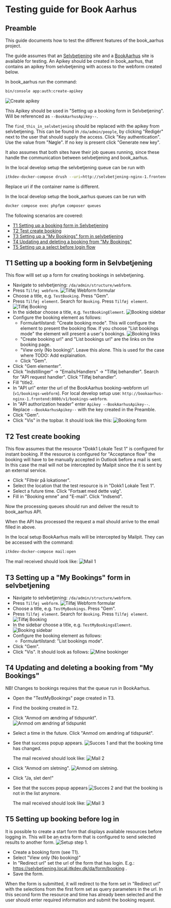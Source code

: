 # Testing guide for Book Aarhus

## Preamble

This guide documents how to test the different features of the book_aarhus project.

The guide assumes that an [Selvbetjening](https://github.com/itk-dev/os2forms_selvbetjening) site
and a [BookAarhus](https://github.com/itk-dev/book_aarhus) site is available for testing.
An Apikey should be created in book_aarhus, that contains an apikey from selvbetjening
with access to the webform created below.

In book_aarhus run the command:
```bash
bin/console app:auth:create-apikey
```
![Create apikey](assets/test-guide0.png "Create apikey")

This Apikey should be used in "Setting up a booking form in Selvbetjening". Will be referenced
as `--BookAarhusApikey--`.

The `find_this_in_selvbetjening` should be replaced with the apikey from selvbetjening.
This can be found in `/da/admin/people`, by clicking "Redigér" next to the user that should
supply the access. Click "Key authentication". Use the value from "Nøgle". If no key is present
click "Generate new key".

It also assumes that both sites have their job queues running, since these handle the
communication between selvbetjening and book_aarhus.

In the local develop setup the selvbetjening queue can be run with

```bash
itkdev-docker-compose drush --uri=http://selvbetjening-nginx-1.frontend:8080 advancedqueue:queue:process os2forms_api_request_handler -vvv
```

Replace uri if the container name is different.

In the local develop setup the book_aarhus queues can be run with

```bash
docker compose exec phpfpm composer queues
```

The following scenarios are covered:

* [T1 Setting up a booking form in Selvbetjening](#t1-setting-up-a-booking-form-in-selvbetjening)
* [T2 Test create booking](#t2-test-create-booking)
* [T3 Setting up a "My Bookings" form in selvbetjening](#t3-setting-up-a-my-bookings-form-in-selvbetjening)
* [T4 Updating and deleting a booking from "My Bookings"](#t4-updating-and-deleting-a-booking-from-my-bookings)
* [T5 Setting up a select before login flow](#t5-setting-up-booking-before-log-in)

## T1 Setting up a booking form in Selvbetjening

This flow willl set up a form for creating bookings in selvbetjening.

* Navigate to selvbetjening: `/da/admin/structure/webform`.
* Press `Tilføj webform`. 
  ![Tilføj Webform formular](assets/test-guide1.png "Tilføj Webform")
* Choose a title, e.g.  `TestBooking`. Press "Gem".
* Press `Tilføj element`. Search for `Booking`. Press `Tilføj element`.
  ![Tilføj Booking](assets/test-guide2.png "Tilføj Booking")
* In the sidebar choose a title, e.g. `TestBookingElement`.
  ![Booking sidebar](assets/test-guide3.png "Booking sidebar")
* Configure the booking element as follows:
  * Formulartilstand: "Create booking mode".
    This will configure the element to present the booking flow.
    If you choose "List bookings mode" the element will present a user's bookings.
    ![Booking links](assets/test-guide4.png "Booking links")
  * "Create booking url" and "List bookings url" are the links on the booking page.
  * "View only (No booking)". Leave this alone. This is used for the case where TODO: Add explaination.
  * Click "Gem".
* Click "Gem elementer".
* Click "Indstillinger" -> "Emails/Handlers" -> "Tilføj behandler".
  Search for "API request handler". Click "Tilføj behandler".
* Fill "title2.
* In "API url" enter the url of the BookAarhus booking-webform url (`v1/bookings-webform`).
  For local develop setup use: `http://bookaarhus-nginx-1.frontend:8080/v1/bookings-webform`.
* In "API authorization header" enter `Apikey --BookAarhusApikey--`.
  Replace `--BookAarhusApikey--` with the key created in the Preamble.
* Click "Gem".
* Click "Vis" in the topbar. It should look like this:
  ![Booking form](assets/test-guide5.png "Booking form")

## T2 Test create booking

This flow assumes that the resource "Dokk1 Lokale Test 1" is configured for instant booking.
If the resource is configured for "Acceptance flow" the booking will have to be manually accepted in Outlook
before a mail is sent. In this case the mail will not be intercepted by Mailpit since the it is sent by an external
service.

* Click "Filtrér på lokationer".
* Select the location that the test resource is in "Dokk1 Lokale Test 1".
* Select a future time. Click "Fortsæt med dette valg".
* Fill in "Booking emne" and "E-mail". Click "Indsend".

Now the processing queues should run and deliver the result to book_aarhus API.

When the API has processed the request a mail should arrive to the email filled in above.

In the local setup BookAarhus mails will be intercepted by Mailpit.
They can be accessed with the command:

```bash
itkdev-docker-compose mail:open
```

The mail received should look like:
![Mail 1](assets/test-guide11.png "Mail 1")


## T3 Setting up a "My Bookings" form in selvbetjening

* Navigate to selvbetjening: `/da/admin/structure/webform`.
* Press `Tilføj webform`.
  ![Tilføj Webform formular](assets/test-guide1.png "Tilføj Webform")
* Choose a title, e.g.  `TestMyBookings`. Press "Gem".
* Press `Tilføj element`. Search for `Booking`. Press `Tilføj element`.
  ![Tilføj Booking](assets/test-guide2.png "Tilføj Booking")
* In the sidebar choose a title, e.g. `TestMyBookingsElement`.
  ![Booking sidebar](assets/test-guide3.png "Booking sidebar")
* Configure the booking element as follows:
  * Formulartilstand: "List bookings mode".
* Click "Gem".
* Click "Vis". It should look as follows:
  ![Mine bookinger](assets/test-guide6.png "Mine bookinger")

## T4 Updating and deleting a booking from "My Bookings"

NB! Changes to bookings requires that the queue run in BookAarhus.

* Open the "TestMyBookings" page created in T3.
* Find the booking created in T2.
* Click "Anmod om ændring af tidspunkt".
  ![Anmod om ændring af tidspunkt](assets/test-guide7.png "Anmod om ændring af tidspunkt")
* Select a time in the future. Click "Anmod om ændring af tidspunkt".
* See that success popup appears.
  ![Succes 1](assets/test-guide8.png "Succes")
  and that the booking time has changed.

  The mail received should look like:
  ![Mail 2](assets/test-guide12.png "Mail 2")
* Click "Anmod om sletning".
  ![Anmod om sletning](assets/test-guide9.png "Anmod om sletning").
* Click "Ja, slet den!"
* See that the succes popup appears
  ![Succes 2](assets/test-guide10.png "Succes")
  and that the booking is not in the list anymore.

  The mail received should look like:
  ![Mail 3](assets/test-guide13.png "Mail 3")

## T5 Setting up booking before log in

It is possible to create a start form that displays available resources before logging in.
This will be an extra form that is configured to send selected results to another form.
![Setup step 1](assets/test-guide14.png "Step 1 form").

* Create a booking form (see T1).
* Select "View only (No booking)"
* In "Redirect url" set the url of the form that has login. E.g.: https://selvbetjening.local.itkdev.dk/da/form/booking .
* Save the form.

When the form is submitted, it will redirect to the form set in "Redirect url" with the selections
from the first form set as query parameters in the url.
In this second form the resource and time has already been selected and the user should enter required
information and submit the booking request.
